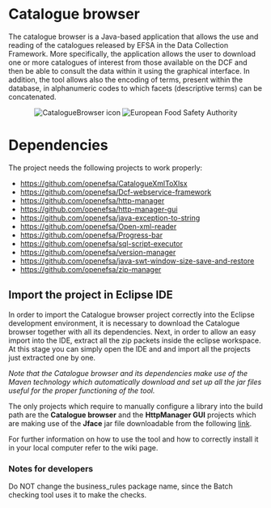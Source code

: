 # Catalogue browser
The catalogue browser is a Java-based application that allows the use and reading of the catalogues released by EFSA in the Data Collection Framework. More specifically, the application allows the user to download one or more catalogues of interest from those available on the DCF and then be able to consult the data within it using the graphical interface. In addition, the tool allows also the encoding of terms, present within the database, in alphanumeric codes to which facets (descriptive terms) can be concatenated.

<p align="center">
    <img src="resources/icons/Catalogue-browser.gif" alt="CatalogueBrowser icon"/>
    <img src="http://www.efsa.europa.eu/profiles/efsa/themes/responsive_efsa/logo.png" alt="European Food Safety Authority"/>
</p>

# Dependencies
The project needs the following projects to work properly:
* https://github.com/openefsa/CatalogueXmlToXlsx
* https://github.com/openefsa/Dcf-webservice-framework
* https://github.com/openefsa/http-manager
* https://github.com/openefsa/http-manager-gui
* https://github.com/openefsa/java-exception-to-string
* https://github.com/openefsa/Open-xml-reader
* https://github.com/openefsa/Progress-bar
* https://github.com/openefsa/sql-script-executor
* https://github.com/openefsa/version-manager
* https://github.com/openefsa/java-swt-window-size-save-and-restore
* https://github.com/openefsa/zip-manager

## Import the project in Eclipse IDE
In order to import the Catalogue browser project correctly into the Eclipse development environment, it is necessary to download the Catalogue browser together with all its dependencies. Next, in order to allow an easy import into the IDE, extract all the zip packets inside the eclipse workspace. 
At this stage you can simply open the IDE and and import all the projects just extracted one by one.

_Note that the Catalogue browser and its dependencies make use of the Maven technology which automatically download and set up all the jar files useful for the proper functioning of the tool._

The only projects which require to manually configure a library into the build path are the **Catalogue browser** and the **HttpManager GUI** projects which are making use of the **Jface** jar file downloadable from the following [link](http://www.java2s.com/Code/JarDownload/org.eclipse/org.eclipse.jface-3.8.jar.zip).

For further information on how to use the tool and how to correctly install it in your local computer refer to the wiki page.

### Notes for developers
Do NOT change the business_rules package name, since the Batch checking tool uses it to make the checks.

